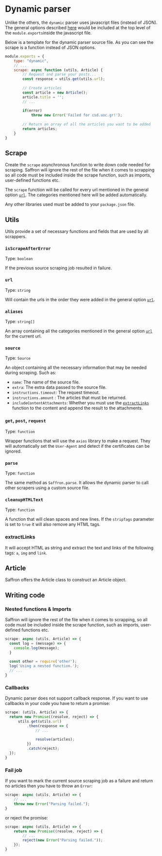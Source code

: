 # Dynamic parser

Unlike the others, the `dynamic` parser uses javascript files (instead of JSON).
The general options described [here](./source_file.md) would be included at the top level
of the `module.exports`inside the javascript file.

Below is a template for the dynamic parser source file. As you can see the scrape is a function
instead of JSON options.
```js
module.exports = {
    type: "dynamic",
    // ...
    scrape: async function (utils, Article) {
        // Request and parse your posts...
        const response = utils.get(utils.url);
        
        // Create articles
        const article = new Article();
        article.title = '';
        // ...
        
        if(error)
            throw new Error('Failed for csd.uoc.gr!');
        
        // Return an array of all the articles you want to be added
        return articles;
    }
}
```

## Scrape

Create the `scrape` asynchronous function to write down code needed for scraping.
Saffron will ignore the rest of the file when it comes to scrapping so all code must
be included inside the scrape function, such as imports, user-defined functions etc.

The `scrape` function will be called for every url mentioned in the general option
[`url`](./source_file.md#url). The categories mentioned here will be added automatically.

Any other libraries used must be added to your `package.json` file.

## Utils
Utils provide a set of necessary functions and fields that are used by all scrappers.

### `isScrapeAfterError`
Type: `boolean`

If the previous source scraping job resulted in failure.

### `url`
Type: `string`

Will contain the urls in the order they were added in the general option
[`url`](./source_file.md#url).

### `aliases`
Type: `string[]`

An array containing all the categories mentioned in the general option
[`url`](./source_file.md#url) for the current url.

### `source`
Type: `Source`

An object containing all the necessary information that may be needed during scraping.
Such as:
* `name`: The name of the source file.
* `extra`: The extra data passed to the source file.
* `instructions.timeout`: The request timeout.
* `instructions.amount` : The articles that must be returned.
* `includeContentAttachments`: Whether you must use the [`extractLinks`](#extractlinks) function
to the content and append the result to the attachments.

### `get`, `post`, `request`
Type: `function`

Wrapper functions that will use the `axios` library to make a request.
They will automatically set the `User-Agent` and detect if the certificates can be ignored.

### `parse`
Type: `function`

The same method as `Saffron.parse`. It allows the dynamic parser to call other scrapers
using a custom source file.

### `cleanupHTMLText`
Type: `function`

A function that will clean spaces and new lines. If the `stripTags` parameter is set to `true`
it will also remove any HTML tags.

### extractLinks
It will accept HTML as string and extract the text and links of the following tags:
`a`, `img` and `link`.


## Article

Saffron offers the Article class to construct an Article object.

## Writing code

### Nested functions & Imports
Saffron will ignore the rest of the file when it comes to scrapping,
so all code must be included inside the scrape function,
such as imports, user-defined functions etc.

```js
scrape: async (utils, Article) => {
  const log = (message) => {
    console.log(message);  
  }
  
  const other = require('other');
  log('Using a nested function.');
  // ...
}
```

### Callbacks
Dynamic parser does not support callback response. If you want to use callbacks in your code you
have to return a promise:

```javascript
scrape: (utils, Article) => {
  return new Promise((resolve, reject) => {
      utils.get(utils.url)
          .then(response => {
              // ...
              
              resolve(articles);
          })
          .catch(reject);
  });
}
```

### Fail job

If you want to mark the current source scraping job as a failure and return no
articles then you have to throw an `Error`:

```js
scrape: async (utils, Article) => {
    // ...
    throw new Error("Parsing failed.");
}
```
or reject the promise:
```js
scrape: async (utils, Article) => {
    return new Promise((resolve, reject) => {
        // ...
        reject(new Error("Parsing failed."));
    });
}
```
